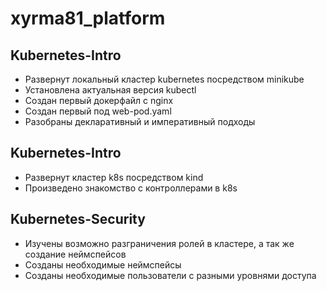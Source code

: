 # xyrma81_platform


## Kubernetes-Intro

- Развернут локальный кластер kubernetes посредством minikube
- Установлена актуальная версия kubectl
- Создан первый докерфайл с nginx
- Создан первый под web-pod.yaml
- Разобраны декларативный и императивный подходы


## Kubernetes-Intro

- Развернут кластер k8s посредством kind
- Произведено знакомство с контроллерами в k8s

## Kubernetes-Security

- Изучены возможно разграничения ролей в кластере, а так же создание неймспейсов
- Созданы необходимые неймспейсы
- Созданы необходимые пользователи с разными уровнями доступа
